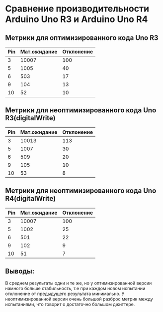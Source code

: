 # Сравнение производительности Arduino Uno R3 и Arduino Uno R4
## Метрики для оптимизированного кода Uno R3
| Pin | Мат.ожидание | Отклонение |
|-----|--------------|------------|
| 3   | 10007        | 100        |
| 5   | 1005         | 40         |
| 6   | 503          | 17         |
| 9   | 104          | 13         |
| 10  | 52           | 10         |


## Метрики для неоптимизированного кода Uno R3(digitalWrite)
| Pin | Мат.ожидание | Отклонение |
|-----|--------------|------------|
| 3   | 10013        | 113        |
| 5   | 1007         | 30         |
| 6   | 509          | 20         |
| 9   | 105          | 10         |
| 10  | 53           | 8          |


## Метрики для неоптимизированного кода Uno R4(digitalWrite)
| Pin | Мат.ожидание | Отклонение |
|-----|--------------|------------|
| 3   | 10007        | 100        |
| 5   | 1002         | 25         |
| 6   | 501          | 22         |
| 9   | 102          | 9          |
| 10  | 51           | 7          |

## Выводы:
В среднем результаты одни и те же, но у оптимизированной версии намного больше стабильность, т.е при каждом новом испытании отклонение от предыдущего результата минимально. У неоптимизированной версии очень большой разброс метрик между испытаниями, что говорит о достаточно большом джиттере.
